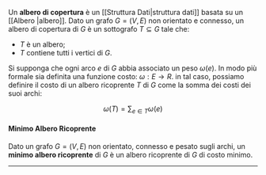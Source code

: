 Un **albero di copertura** è un [[Struttura Dati|struttura dati]] basata su un [[Albero |albero]]. Dato un grafo $G = (V, E)$ non orientato e connesso, un albero di copertura di $G$ è un sottografo $T \subseteq G$ tale che:
- $T$ è un albero;
- $T$ contiene tutti i vertici di $G$.

Si supponga che ogni arco $e$ di $G$ abbia associato un peso $\omega(e)$. In modo più formale sia definita una funzione costo: $\omega: E \rightarrow R$. in tal caso, possiamo definire il costo di un albero ricoprente $T$ di $G$ come la somma dei costi dei suoi archi:

$$\omega\Big(T\Big) = \sum_{e \in T}\omega(e)$$

#### Minimo Albero Ricoprente
Dato un grafo $G = (V, E)$ non orientato, connesso e pesato sugli archi, un **minimo albero ricoprente** di $G$ è un albero ricoprente di $G$ di costo minimo.<br />


----------------------------------------------------------------